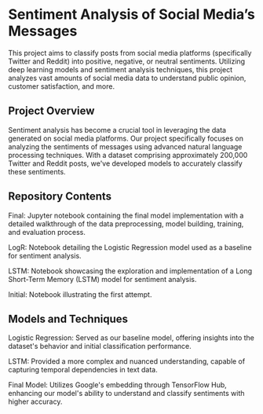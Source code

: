 # Sentiment Analysis of Social Media’s Messages

This project aims to classify posts from social media platforms (specifically Twitter and Reddit) into positive, negative, or neutral sentiments. Utilizing deep learning models and sentiment analysis techniques, this project analyzes vast amounts of social media data to understand public opinion, customer satisfaction, and more.

## Project Overview

Sentiment analysis has become a crucial tool in leveraging the data generated on social media platforms. Our project specifically focuses on analyzing the sentiments of messages using advanced natural language processing techniques. With a dataset comprising approximately 200,000 Twitter and Reddit posts, we've developed models to accurately classify these sentiments.

## Repository Contents

Final: Jupyter notebook containing the final model implementation with a detailed walkthrough of the data preprocessing, model building, training, and evaluation process.

LogR: Notebook detailing the Logistic Regression model used as a baseline for sentiment analysis.

LSTM: Notebook showcasing the exploration and implementation of a Long Short-Term Memory (LSTM) model for sentiment analysis.

Initial: Notebook illustrating the first attempt.

## Models and Techniques

Logistic Regression: Served as our baseline model, offering insights into the dataset's behavior and initial classification performance.

LSTM: Provided a more complex and nuanced understanding, capable of capturing temporal dependencies in text data.

Final Model: Utilizes Google's embedding through TensorFlow Hub, enhancing our model's ability to understand and classify sentiments with higher accuracy.
